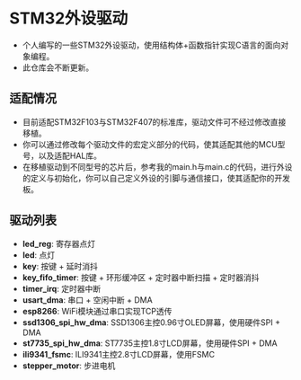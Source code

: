 # STM32外设驱动

- 个人编写的一些STM32外设驱动，使用结构体+函数指针实现C语言的面向对象编程。
- 此仓库会不断更新。

## 适配情况

- 目前适配STM32F103与STM32F407的标准库，驱动文件可不经过修改直接移植。
- 你可以通过修改每个驱动文件的宏定义部分的代码，使其适配其他的MCU型号，以及适配HAL库。
- 在移植驱动到不同型号的芯片后，参考我的main.h与main.c的代码，进行外设的定义与初始化，你可以自己定义外设的引脚与通信接口，使其适配你的开发板。

## 驱动列表

- **led_reg**: 寄存器点灯
- **led**: 点灯
- **key**: 按键 + 延时消抖
- **key_fifo_timer**: 按键 + 环形缓冲区 + 定时器中断扫描 + 定时器消抖
- **timer_irq**: 定时器中断
- **usart_dma**: 串口 + 空闲中断 + DMA
- **esp8266**: WiFi模块通过串口实现TCP透传
- **ssd1306_spi_hw_dma**: SSD1306主控0.96寸OLED屏幕，使用硬件SPI + DMA
- **st7735_spi_hw_dma**: ST7735主控1.8寸LCD屏幕，使用硬件SPI + DMA
- **ili9341_fsmc**: ILI9341主控2.8寸LCD屏幕，使用FSMC
- **stepper_motor**: 步进电机
